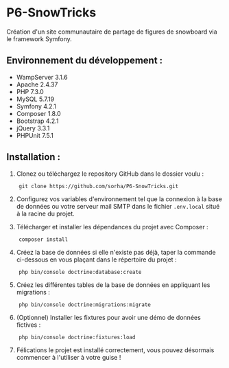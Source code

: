 # P6-SnowTricks
Création d'un site communautaire de partage de figures de snowboard via le framework Symfony.

## Environnement du développement :
* WampServer 3.1.6
* Apache 2.4.37
* PHP 7.3.0
* MySQL 5.7.19
* Symfony 4.2.1
* Composer 1.8.0
* Bootstrap 4.2.1
* jQuery 3.3.1
* PHPUnit 7.5.1

## Installation :
1. Clonez ou téléchargez le repository GitHub dans le dossier voulu :
```
    git clone https://github.com/sorha/P6-SnowTricks.git
```
2. Configurez vos variables d'environnement tel que la connexion à la base de données ou votre serveur mail SMTP dans le fichier `.env.local` situé à la racine du projet.

3. Télécharger et installer les dépendances du projet avec Composer :
```
    composer install
```
4. Créez la base de données si elle n'existe pas déjà, taper la commande ci-dessous en vous plaçant dans le répertoire du projet :
```
    php bin/console doctrine:database:create
```
5. Créez les différentes tables de la base de données en appliquant les migrations :
```
    php bin/console doctrine:migrations:migrate
```
6. (Optionnel) Installer les fixtures pour avoir une démo de données fictives :
```
    php bin/console doctrine:fixtures:load
```
7. Félications le projet est installé correctement, vous pouvez désormais commencer à l'utiliser à votre guise !

